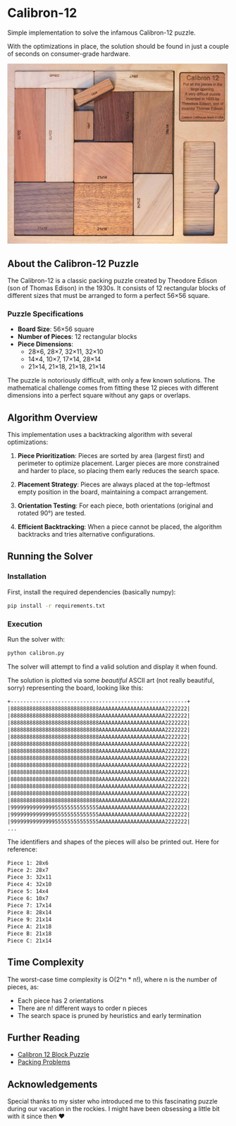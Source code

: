 # Calibron-12

Simple implementation to solve the infamous Calibron-12 puzzle.

With the optimizations in place, the solution should be found in just a couple of seconds on consumer-grade hardware.

<img src="img/calibron12.jpg" alt="Calibron-12 Puzzle" width="500">

## About the Calibron-12 Puzzle

The Calibron-12 is a classic packing puzzle created by Theodore Edison (son of Thomas Edison) in the 1930s. It consists of 12 rectangular blocks of different sizes that must be arranged to form a perfect 56×56 square.

### Puzzle Specifications

- **Board Size**: 56×56 square
- **Number of Pieces**: 12 rectangular blocks
- **Piece Dimensions**:
  - 28×6, 28×7, 32×11, 32×10
  - 14×4, 10×7, 17×14, 28×14
  - 21×14, 21×18, 21×18, 21×14

The puzzle is notoriously difficult, with only a few known solutions. The mathematical challenge comes from fitting these 12 pieces with different dimensions into a perfect square without any gaps or overlaps.

## Algorithm Overview

This implementation uses a backtracking algorithm with several optimizations:

1. **Piece Prioritization**: Pieces are sorted by area (largest first) and perimeter to optimize placement. Larger pieces are more constrained and harder to place, so placing them early reduces the search space.

2. **Placement Strategy**: Pieces are always placed at the top-leftmost empty position in the board, maintaining a compact arrangement.

3. **Orientation Testing**: For each piece, both orientations (original and rotated 90°) are tested.

4. **Efficient Backtracking**: When a piece cannot be placed, the algorithm backtracks and tries alternative configurations.

## Running the Solver

### Installation

First, install the required dependencies (basically numpy):

```bash
pip install -r requirements.txt
```

### Execution

Run the solver with:

```bash
python calibron.py
```

The solver will attempt to find a valid solution and display it when found.

The solution is plotted via some _beautiful_ ASCII art (not really beautiful, sorry) representing the board, looking like this:

```
+--------------------------------------------------------+
|8888888888888888888888888888AAAAAAAAAAAAAAAAAAAAA2222222|
|8888888888888888888888888888AAAAAAAAAAAAAAAAAAAAA2222222|
|8888888888888888888888888888AAAAAAAAAAAAAAAAAAAAA2222222|
|8888888888888888888888888888AAAAAAAAAAAAAAAAAAAAA2222222|
|8888888888888888888888888888AAAAAAAAAAAAAAAAAAAAA2222222|
|8888888888888888888888888888AAAAAAAAAAAAAAAAAAAAA2222222|
|8888888888888888888888888888AAAAAAAAAAAAAAAAAAAAA2222222|
|8888888888888888888888888888AAAAAAAAAAAAAAAAAAAAA2222222|
|8888888888888888888888888888AAAAAAAAAAAAAAAAAAAAA2222222|
|8888888888888888888888888888AAAAAAAAAAAAAAAAAAAAA2222222|
|8888888888888888888888888888AAAAAAAAAAAAAAAAAAAAA2222222|
|8888888888888888888888888888AAAAAAAAAAAAAAAAAAAAA2222222|
|8888888888888888888888888888AAAAAAAAAAAAAAAAAAAAA2222222|
|8888888888888888888888888888AAAAAAAAAAAAAAAAAAAAA2222222|
|9999999999999955555555555555AAAAAAAAAAAAAAAAAAAAA2222222|
|9999999999999955555555555555AAAAAAAAAAAAAAAAAAAAA2222222|
|9999999999999955555555555555AAAAAAAAAAAAAAAAAAAAA2222222|
...
```

The identifiers and shapes of the pieces will also be printed out. Here for reference:

```
Piece 1: 28x6
Piece 2: 28x7
Piece 3: 32x11
Piece 4: 32x10
Piece 5: 14x4
Piece 6: 10x7
Piece 7: 17x14
Piece 8: 28x14
Piece 9: 21x14
Piece A: 21x18
Piece B: 21x18
Piece C: 21x14
```

## Time Complexity

The worst-case time complexity is O(2^n * n!), where n is the number of pieces, as:
- Each piece has 2 orientations
- There are n! different ways to order n pieces
- The search space is pruned by heuristics and early termination

## Further Reading

- [Calibron 12 Block Puzzle](https://en.wikipedia.org/wiki/Packing_problems)
- [Packing Problems](https://en.wikipedia.org/wiki/Packing_problems)

## Acknowledgements

Special thanks to my sister who introduced me to this fascinating puzzle during our vacation in the rockies. I might have been obsessing a little bit with it since then ❤️

